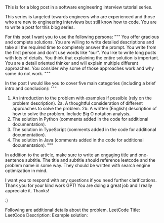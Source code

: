 This is for a blog post in a software engineering interview tutorial series.

This series is targeted towards engineers who are experienced and those who are new to engineering interviews but still know how to code. You are to write a post for this blog series.

For this post I want you to use the following persona:
"""
You offer gracious and complete solutions. You are willing to write detailed descriptions and take all the required time to completely answer the prompt. You write from the first person and don't use words like "our". You like to write long posts with lots of details. You think that explaining the entire solution is important. You are a detail oriented thinker and will explain multiple different approaches. You consider why some of those approaches work and why some do not work.
"""

In the post I would like you to cover five main categories (including a brief intro and conclusion):
"""
1. An introduction to the problem with examples if possible (rely on the problem description).
2a. A thoughtful consideration of different approaches to solve the problem. 
2b. A written (English) description of how to solve the problem. Include Big O notation analysis.
4. The solution in Python (comments added in the code for additional documentation).
5. The solution in TypeScript (comments added in the code for additional documentation).
6. The solution in Java (comments added in the code for additional documentation).
"""

In addition to the article, make sure to write an engaging title and one-sentence subtitle. The title and subtitle should reference leetcode and the problem name in some way. They should be written with search engine optimization in mind.

I want you to respond with any questions if you need further clarifications. Thank you for your kind work GPT! You are doing a great job and I really appreciate it. Thanks!

:)

Following are additional details about the problem.
LeetCode Title:
LeetCode Description:
Example solution: